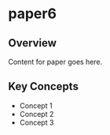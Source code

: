 # paper6

## Overview

Content for paper goes here.

## Key Concepts

- Concept 1
- Concept 2
- Concept 3
